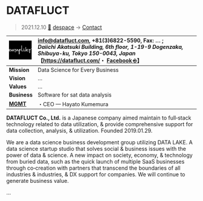 # DATAFLUCT
> 2021.12.10 [🚀](../../index/index.md) [despace](../index.md) → [Contact](../contact.md)

|[![](../f/contact/d/datafluct_logo1_thumb.png)](../f/contact/d/datafluct_logo1.png)|<info@datafluct.com>, +81(3)6822-5590, Fax: … ;<br> *Daiichi Akatsuki Building, 6th floor, 1-19-9 Dogenzaka, Shibuya-ku, Tokyo 150-0043, Japan*<br> 【<https://datafluct.com/>・ [Facebook ⎆](https://www.facebook.com/datafluct/)】|
|:--|:--|
|**Mission**|Data Science for Every Business|
|**Vision**|…|
|**Values**|…|
|**Business**|Software for sat data analysis|
|**[MGMT](../mgmt.md)**|・CEO — Hayato Kumemura|

**DATAFLUCT Co., Ltd.** is a Japanese company aimed maintain to full‑stack technology related to data utilization, & provide comprehensive support for data collection, analysis, & utilization. Founded 2019.01.29.

We are a data science business development group utilizing DATA LAKE. A data science startup studio that solves social & business issues with the power of data & science. A new impact on society, economy, & technology from buried data, such as the quick launch of multiple SaaS businesses through co‑creation with partners that transcend the boundaries of all industries & industries, & DX support for companies. We will continue to generate business value.

<p style="page-break-after:always"> </p>

…
